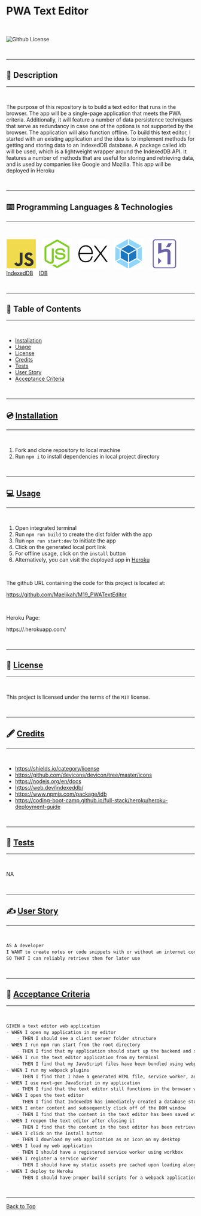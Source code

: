 # PWA Text Editor

</br>

![Github License](https://img.shields.io/badge/license-MIT-blue.svg)

</br>

---

##   📝 Description


---

</br>

The purpose of this repository is to build a text editor that runs in the browser. The app will be a single-page application that meets the PWA criteria. Additionally, it will feature a number of data persistence techniques that serve as redundancy in case one of the options is not supported by the browser. The application will also function offline. To build this text editor, I started with an existing application and the idea is to implement methods for getting and storing data to an IndexedDB database. A package called idb will be used, which is a lightweight wrapper around the IndexedDB API. It features a number of methods that are useful for storing and retrieving data, and is used by companies like Google and Mozilla. This app will be deployed in Heroku

</br>

---


##   ⌨️ Programming Languages & Technologies
---

</br>

<div style="display: inline_block">

[![JavaScript](./assets/javascript.svg)](https://devdocs.io/javascript/)
&nbsp;&nbsp;
[![NodeJS](./assets/nodejs.svg)](https://nodejs.org/en/docs)
&nbsp;&nbsp;
[![ExpressJS](./assets/expressjs.svg)](https://expressjs.com/en/4x/api.html)
&nbsp;&nbsp;
[![WebPack](./assets/webpack.svg)](https://webpack.js.org/)
&nbsp;&nbsp;
[![Heroku](./assets/heroku.svg)](https://devcenter.heroku.com/categories/reference)
&nbsp;&nbsp;
[IndexedDB](https://web.dev/indexeddb/)
&nbsp;&nbsp;
[IDB](https://www.npmjs.com/package/idb)
&nbsp;&nbsp;


</div>

</br>


---

## 📑 Table of Contents

---

</br>

- [Installation](#💿-installation)
- [Usage](#💻-usage)
- [License](#🔏-license)
- [Credits](#🖋️-credits)
- [Tests](#🧪-tests)
- [User Story](#✍️-user-story)
- [Acceptance Criteria](#👏-acceptance-criteria)


</br>


---

##  💿 [Installation](#📑-table-of-contents)

---

</br>

1. Fork and clone repository to local machine 
2. Run `npm i` to install dependencies in local project directory



</br>


---

##   💻 [Usage](#📑-table-of-contents)

---

</br>

1. Open integrated terminal
2. Run `npm run build` to create the dist folder with the app
3. Run `npm run start:dev` to initiate the app
4. Click on the generated local port link
5. For offline usage, click on the `install` button
6. Alternatively, you can visit the deployed app in [Heroku](https://devdocs.io/javascript/)


</br>

The github URL containing the code for this project is located at:

https://github.com/Maelikah/M19_PWATextEditor

</br>


Heroku Page:

https://.herokuapp.com/


</br>


---

##  🔏 [License](#📑-table-of-contents)

---

</br>


 This project is licensed under the terms of the `MIT` license. 


</br>


---

## 🖋️ [Credits](#📑-table-of-contents)

---

</br>


- https://shields.io/category/license
- https://github.com/devicons/devicon/tree/master/icons
- https://nodejs.org/en/docs
- https://web.dev/indexeddb/
- https://www.npmjs.com/package/idb
- https://coding-boot-camp.github.io/full-stack/heroku/heroku-deployment-guide


</br>


---

##   🧪 [Tests](#📑-table-of-contents)

---

</br>



NA


</br>


---

## ✍️ [User Story](#📑-table-of-contents)

---

</br>

```md
AS A developer
I WANT to create notes or code snippets with or without an internet connection
SO THAT I can reliably retrieve them for later use
```


</br>

---

## 👏 [Acceptance Criteria](#📑-table-of-contents)

---

</br>


```md
GIVEN a text editor web application
- WHEN I open my application in my editor
    - THEN I should see a client server folder structure
- WHEN I run npm run start from the root directory
    - THEN I find that my application should start up the backend and serve the client
- WHEN I run the text editor application from my terminal
    - THEN I find that my JavaScript files have been bundled using webpack
- WHEN I run my webpack plugins
    - THEN I find that I have a generated HTML file, service worker, and a manifest file
- WHEN I use next-gen JavaScript in my application
    - THEN I find that the text editor still functions in the browser without errors
- WHEN I open the text editor
    - THEN I find that IndexedDB has immediately created a database storage
- WHEN I enter content and subsequently click off of the DOM window
    - THEN I find that the content in the text editor has been saved with IndexedDB
- WHEN I reopen the text editor after closing it
    - THEN I find that the content in the text editor has been retrieved from our IndexedDB
- WHEN I click on the Install button
    - THEN I download my web application as an icon on my desktop
- WHEN I load my web application
    - THEN I should have a registered service worker using workbox
- WHEN I register a service worker
    - THEN I should have my static assets pre cached upon loading along with subsequent pages and static assets
- WHEN I deploy to Heroku
    - THEN I should have proper build scripts for a webpack application
```

</br>


---

[Back to Top](#pwa-text-editor)

